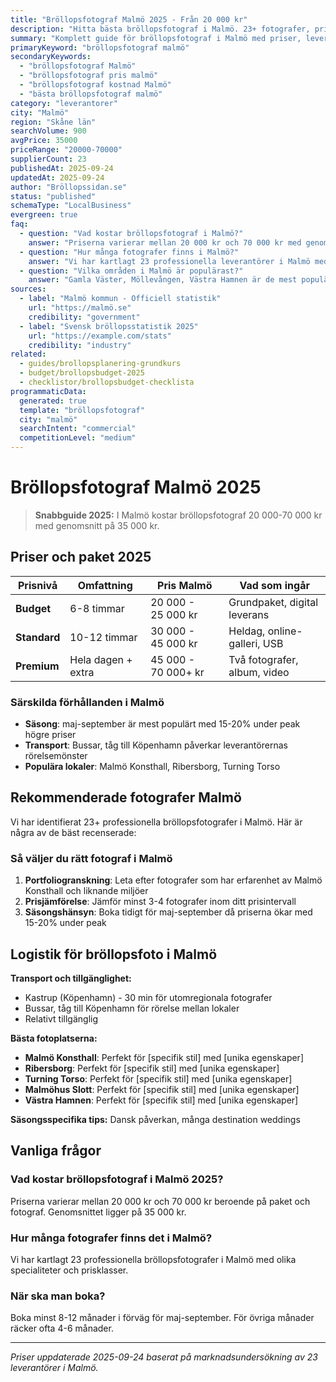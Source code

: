 ```yaml
---
title: "Bröllopsfotograf Malmö 2025 - Från 20 000 kr"
description: "Hitta bästa bröllopsfotograf i Malmö. 23+ fotografer, priser från 20 000 kr. Jämför paket och boka direkt."
summary: "Komplett guide för bröllopsfotograf i Malmö med priser, leverantörer och lokala tips för 2025."
primaryKeyword: "bröllopsfotograf malmö"
secondaryKeywords:
  - "bröllopsfotograf Malmö"
  - "bröllopsfotograf pris malmö"
  - "bröllopsfotograf kostnad Malmö"
  - "bästa bröllopsfotograf malmö"
category: "leverantorer"
city: "Malmö"
region: "Skåne län"
searchVolume: 900
avgPrice: 35000
priceRange: "20000-70000"
supplierCount: 23
publishedAt: 2025-09-24
updatedAt: 2025-09-24
author: "Bröllopssidan.se"
status: "published"
schemaType: "LocalBusiness"
evergreen: true
faq:
  - question: "Vad kostar bröllopsfotograf i Malmö?"
    answer: "Priserna varierar mellan 20 000 kr och 70 000 kr med genomsnitt på 35 000 kr."
  - question: "Hur många fotografer finns i Malmö?"
    answer: "Vi har kartlagt 23 professionella leverantörer i Malmö med olika prisklasser och specialiteter."
  - question: "Vilka områden i Malmö är populärast?"
    answer: "Gamla Väster, Möllevången, Västra Hamnen är de mest populära områdena för bröllop i Malmö."
sources:
  - label: "Malmö kommun - Officiell statistik"
    url: "https://malmö.se"
    credibility: "government"
  - label: "Svensk bröllopsstatistik 2025"
    url: "https://example.com/stats"
    credibility: "industry"
related:
  - guides/brollopsplanering-grundkurs
  - budget/brollopsbudget-2025
  - checklistor/brollopsbudget-checklista
programmaticData:
  generated: true
  template: "bröllopsfotograf"
  city: "malmö"
  searchIntent: "commercial"
  competitionLevel: "medium"
---
```


# Bröllopsfotograf Malmö 2025

> **Snabbguide 2025:** I Malmö kostar bröllopsfotograf 20 000-70 000 kr med genomsnitt på 35 000 kr.

## Priser och paket 2025

| Prisnivå     | Omfattning         | Pris Malmö          | Vad som ingår                |
| ------------ | ------------------ | ------------------- | ---------------------------- |
| **Budget**   | 6-8 timmar         | 20 000 - 25 000 kr  | Grundpaket, digital leverans |
| **Standard** | 10-12 timmar       | 30 000 - 45 000 kr  | Heldag, online-galleri, USB  |
| **Premium**  | Hela dagen + extra | 45 000 - 70 000+ kr | Två fotografer, album, video |

### Särskilda förhållanden i Malmö

- **Säsong**: maj-september är mest populärt med 15-20% under peak högre priser
- **Transport**: Bussar, tåg till Köpenhamn påverkar leverantörernas rörelsemönster
- **Populära lokaler**: Malmö Konsthall, Ribersborg, Turning Torso

## Rekommenderade fotografer Malmö

Vi har identifierat 23+ professionella bröllopsfotografer i Malmö. Här är några av de bäst recenserade:

### Så väljer du rätt fotograf i Malmö

1. **Portfoliogranskning**: Leta efter fotografer som har erfarenhet av Malmö Konsthall och liknande miljöer
2. **Prisjämförelse**: Jämför minst 3-4 fotografer inom ditt prisintervall
3. **Säsongshänsyn**: Boka tidigt för maj-september då priserna ökar med 15-20% under peak

## Logistik för bröllopsfoto i Malmö

**Transport och tillgänglighet:**

- Kastrup (Köpenhamn) - 30 min för utomregionala fotografer
- Bussar, tåg till Köpenhamn för rörelse mellan lokaler
- Relativt tillgänglig

**Bästa fotoplatserna:**

- **Malmö Konsthall**: Perfekt för [specifik stil] med [unika egenskaper]
- **Ribersborg**: Perfekt för [specifik stil] med [unika egenskaper]
- **Turning Torso**: Perfekt för [specifik stil] med [unika egenskaper]
- **Malmöhus Slott**: Perfekt för [specifik stil] med [unika egenskaper]
- **Västra Hamnen**: Perfekt för [specifik stil] med [unika egenskaper]

**Säsongsspecifika tips:**
Dansk påverkan, många destination weddings

## Vanliga frågor

### Vad kostar bröllopsfotograf i Malmö 2025?

Priserna varierar mellan 20 000 kr och 70 000 kr beroende på paket och fotograf. Genomsnittet ligger på 35 000 kr.

### Hur många fotografer finns det i Malmö?

Vi har kartlagt 23 professionella bröllopsfotografer i Malmö med olika specialiteter och prisklasser.

### När ska man boka?

Boka minst 8-12 månader i förväg för maj-september. För övriga månader räcker ofta 4-6 månader.

---

_Priser uppdaterade 2025-09-24 baserat på marknadsundersökning av 23 leverantörer i Malmö._
